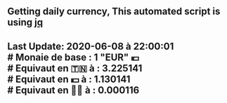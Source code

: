 ## Getting daily currency, This automated script is using [jq](https://stedolan.github.io/jq/)
## Last Update:  2020-06-08 à 22:00:01 </br># Monaie de base : 1 "EUR" 💶 </br> # Equivaut en 🇹🇳 à :  3.225141 </br> # Equivaut en 💵 à : 1.130141</br> # Equivaut en 🐱‍💻 à :  0.000116
